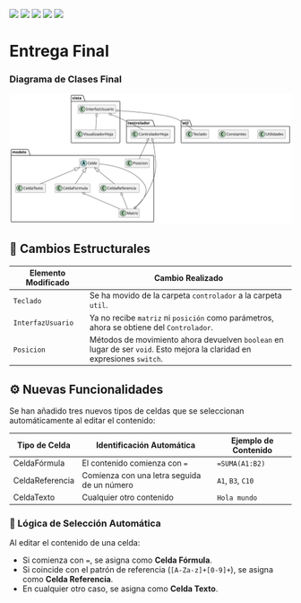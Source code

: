 [![](https://img.shields.io/badge/-Inicio-FFF?style=flat&logo=Emlakjet&logoColor=black)](/README.md) [![](https://img.shields.io/badge/-Entrega_1-FFF?style=flat&logo=openstreetmap&logoColor=black)](https://github.com/oscarsantasanchez/24-25-IdSw2-SDD/blob/main/documentos/entregas.d.md) [![](https://img.shields.io/badge/-Entrega_2-FFF?style=flat&logo=openstreetmap&logoColor=black)](https://github.com/oscarsantasanchez/24-25-IdSw2-SDD/blob/main/documentos/entregas.dM.md)  [![](https://img.shields.io/badge/-Entrega_3-FFF?style=flat&logo=openstreetmap&logoColor=black)](https://github.com/oscarsantasanchez/24-25-IdSw2-SDD/blob/entrega3/documentos/entrega3.md)  [![](https://img.shields.io/badge/-Entrega_4-FFF?style=flat&logo=openstreetmap&logoColor=black)](https://github.com/oscarsantasanchez/24-25-IdSw2-SDD/blob/entrega3/documentos/entregaFinal.md)

# Entrega Final

### Diagrama de Clases Final
![Diagrama de Clases](/images/modelosUML/DiagramaClases4.svg)


## 📁 Cambios Estructurales

| Elemento Modificado        | Cambio Realizado                                                                 |
|---------------------------|----------------------------------------------------------------------------------|
|  `Teclado`           | Se ha movido de la carpeta `controlador` a la carpeta `util`.                  |
| `InterfazUsuario`    | Ya no recibe `matriz` ni `posición` como parámetros, ahora se obtiene del `Controlador`. |
| `Posicion`| Métodos de movimiento ahora devuelven `boolean` en lugar de ser `void`. Esto mejora la claridad en expresiones `switch`. |

## ⚙️ Nuevas Funcionalidades

Se han añadido tres nuevos tipos de celdas que se seleccionan automáticamente al editar el contenido:

| Tipo de Celda     | Identificación Automática                     | Ejemplo de Contenido |
|-------------------|-----------------------------------------------|----------------------|
| CeldaFórmula     | El contenido comienza con `=`                 | `=SUMA(A1:B2)`       |
| CeldaReferencia  | Comienza con una letra seguida de un número   | `A1`, `B3`, `C10`    |
| CeldaTexto       | Cualquier otro contenido                      | `Hola mundo`         |

### 🧠 Lógica de Selección Automática

Al editar el contenido de una celda:
- Si comienza con `=`, se asigna como **Celda Fórmula**.
- Si coincide con el patrón de referencia (`[A-Za-z]+[0-9]+`), se asigna como **Celda Referencia**.
- En cualquier otro caso, se asigna como **Celda Texto**.


